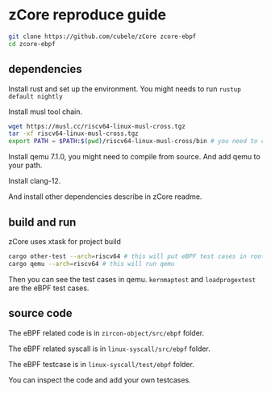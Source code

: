 # zCore reproduce guide

```bash
git clone https://github.com/cubele/zCore zcore-ebpf
cd zcore-ebpf
```

## dependencies

Install rust and set up the environment.
You might needs to run `rustup default nightly`

Install musl tool chain.

```bash
wget https://musl.cc/riscv64-linux-musl-cross.tgz
tar -xf riscv64-linux-musl-cross.tgz
export PATH = $PATH:$(pwd)/riscv64-linux-musl-cross/bin # you need to change this to your own path
```

Install qemu 7.1.0, you might need to compile from source. And add qemu to your path.

Install clang-12.

And install other dependencies describe in zCore readme.

## build and run

zCore uses xtask for project build

```bash
cargo other-test --arch=riscv64 # this will put eBPF test cases in rootfs
cargo qemu --arch=riscv64 # this will run qemu
```

Then you can see the test cases in qemu. `kernmaptest` and `loadprogextest` are the eBPF test cases.

## source code

The eBPF related code is in `zircon-object/src/ebpf` folder.

The eBPF related syscall is in `linux-syscall/src/ebpf` folder.

The eBPF testcase is in `linux-syscall/test/ebpf` folder.

You can inspect the code and add your own testcases.
